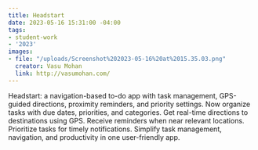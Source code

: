 ```yaml
---
title: Headstart
date: 2023-05-16 15:31:00 -04:00
tags:
- student-work
- '2023'
images:
- file: "/uploads/Screenshot%202023-05-16%20at%2015.35.03.png"
  creator: Vasu Mohan
  link: http://vasumohan.com/
---
```


Headstart: a navigation-based to-do app with task management, GPS-guided directions, proximity reminders, and priority settings. Now organize tasks with due dates, priorities, and categories. Get real-time directions to destinations using GPS. Receive reminders when near relevant locations. Prioritize tasks for timely notifications. Simplify task management, navigation, and productivity in one user-friendly app.
